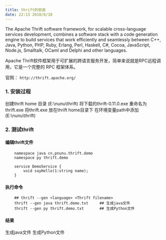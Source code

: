```yaml
---
title: thrift的安装
date: 22:13 2018/6/10
---
```



The Apache Thrift software framework, for scalable cross-language services development, combines a software stack with a code generation engine to build services that work efficiently and seamlessly between C++, Java, Python, PHP, Ruby, Erlang, Perl, Haskell, C#, Cocoa, JavaScript, Node.js, Smalltalk, OCaml and Delphi and other languages.

Apache Thrift软件框架用于可扩展的跨语言服务开发，简单来说就是RPC远程调用，它是一个完整的 RPC 框架体系。 

官网： ``` http://thrift.apache.org/ ```


### 1. 安装过程
创建thrift home 目录 (E:\nunu\thrift)
将下载的thrift-0.11.0.exe 重命名为thrift.exe
将thrift.exe 放在thrift home目录下
在环境变量path中添加(E:\nunu\thrift)

### 2. 测试thrift
#### 编辑thrift文件

        namespace java cn.pnunu.thrift.demo
        namespace py thrift.demo
        
        service DemoService {
            void sayHello(1:string name);
        }

#### 执行命令

        ## thrift --gen <language> <Thrift filename>
        thrift --gen java thrift.demo.txt     ## 生成java文件
        thrift --gen py thrift.demo.txt       ## 生成Python文件

#### 结果
生成java文件
生成Python文件



